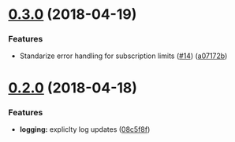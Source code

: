 <a name="0.3.0"></a>
# [0.3.0](https://github.com/4Catalyzer/graphql-subscription-server/compare/v0.2.0...v0.3.0) (2018-04-19)


### Features

* Standarize error handling for subscription limits ([#14](https://github.com/4Catalyzer/graphql-subscription-server/issues/14)) ([a07172b](https://github.com/4Catalyzer/graphql-subscription-server/commit/a07172b))

<a name="0.2.0"></a>
# [0.2.0](https://github.com/4Catalyzer/graphql-subscription-server/compare/v0.1.1...v0.2.0) (2018-04-18)


### Features

* **logging:** expliclty log updates ([08c5f8f](https://github.com/4Catalyzer/graphql-subscription-server/commit/08c5f8f))

